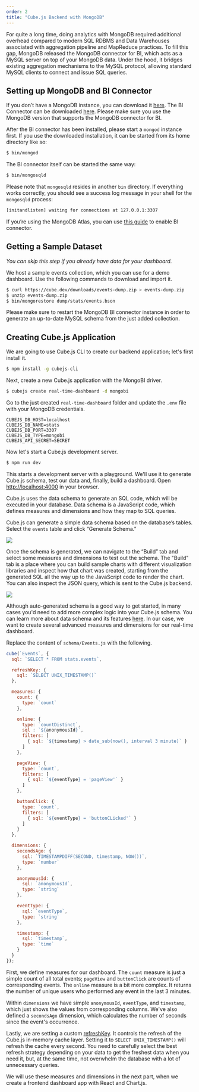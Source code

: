 ```yaml
---
order: 2
title: "Cube.js Backend with MongoDB"
---
```


For quite a long time, doing analytics with MongoDB required additional overhead
compared to modern SQL RDBMS and Data Warehouses associated with aggregation pipeline and MapReduce practices. To fill this gap, MongoDB released the MongoDB connector for BI, which acts as a MySQL server on top of your MongoDB data. Under the hood, it bridges existing aggregation mechanisms to the MySQL protocol, allowing standard MySQL clients to connect and issue SQL queries.

## Setting up MongoDB and BI Connector

If you don’t have a MongoDB instance, you can download it [here](https://www.mongodb.com/download-center/community). The BI Connector can be downloaded [here](https://www.mongodb.com/download-center/bi-connector). Please make sure you use the MongoDB version that supports the MongoDB connector for BI. 

After the BI connector has been installed, please start a `mongod` instance first. If you use the downloaded installation, it can be started from its home directory like so:

```bash
$ bin/mongod
```

The BI connector itself can be started the same way:

```bash
$ bin/mongosqld
```

Please note that `mongosqld` resides in another `bin` directory. If everything works correctly, you should see a success log message in your shell for the `mongosqld` process:

```bash
[initandlisten] waiting for connections at 127.0.0.1:3307
```

If you’re using the MongoDB Atlas, you can use [this guide](https://docs.atlas.mongodb.com/bi-connection/#bi-connection) to enable BI connector.

## Getting a Sample Dataset

_You can skip this step if you already have data for your dashboard._

We host a sample events collection, which you can use for a demo dashboard. Use
the following commands to download and import it.

```bash
$ curl https://cube.dev/downloads/events-dump.zip > events-dump.zip
$ unzip events-dump.zip
$ bin/mongorestore dump/stats/events.bson
```

Please make sure to restart the MongoDB BI connector instance in order to generate an up-to-date MySQL schema from the just added collection.

## Creating Cube.js Application

We are going to use Cube.js CLI to create our backend application; let's first
install it.

```bash
$ npm install -g cubejs-cli
```

Next, create a new Cube.js application with the MongoBI driver.

```bash
$ cubejs create real-time-dashboard -d mongobi
```

Go to the just created `real-time-dashboard` folder and update the `.env` file with your
MongoDB credentials.

```env
CUBEJS_DB_HOST=localhost
CUBEJS_DB_NAME=stats
CUBEJS_DB_PORT=3307
CUBEJS_DB_TYPE=mongobi
CUBEJS_API_SECRET=SECRET
```

Now let's start a Cube.js development server.

```bash
$ npm run dev
```

This starts a development server with a playground. We'll use it to generate Cube.js schema, test our data and, finally, build a dashboard. Open [http://localhost:4000](http://localhost:4000) in your browser.

Cube.js uses the data schema to generate an SQL code, which will be executed in your database. 
Data schema is a JavaScript code, which defines measures and dimensions and how they map to SQL queries.

Cube.js can generate a simple data schema based on the database’s tables. Select the `events` table and click “Generate Schema.”

![](/images/2-screenshot.png)

Once the schema is generated, we can navigate to the “Build” tab and select some measures and dimensions to test out the schema. The "Build" tab is a place where you can build sample charts with different visualization libraries and inspect how that chart was created, starting from the generated SQL all the way up to the JavaScript code to render the chart. You can also inspect the JSON query, which is sent to the Cube.js backend.

![](/images/2-screenshot-2.png)

Although auto-generated schema is a good way to get started, in many cases you'd need to
add more complex logic into your Cube.js schema. You can learn more about data
schema and its features
[here](https://cube.dev/docs/getting-started-cubejs-schema). In our case, we
want to create several advanced measures and dimensions for our real-time dashboard.

Replace the content of `schema/Events.js` with the following.

```javascript
cube(`Events`, {
  sql: `SELECT * FROM stats.events`,

  refreshKey: {
    sql: `SELECT UNIX_TIMESTAMP()`
  },

  measures: {
    count: {
      type: `count`
    },

    online: {
      type: `countDistinct`,
      sql : `${anonymousId}`,
      filters: [
        { sql: `${timestamp} > date_sub(now(), interval 3 minute)` }
      ]
    },

    pageView: {
      type: `count`,
      filters: [
        { sql: `${eventType} = 'pageView'` }
      ]
    },

    buttonClick: {
      type: `count`,
      filters: [
        { sql: `${eventType} = 'buttonCLicked'` }
      ]
    }
  },

  dimensions: {
    secondsAgo: {
      sql: `TIMESTAMPDIFF(SECOND, timestamp, NOW())`,
      type: `number`
    },

    anonymousId: {
      sql: `anonymousId`,
      type: `string`
    },

    eventType: {
      sql: `eventType`,
      type: `string`
    },

    timestamp: {
      sql: `timestamp`,
      type: `time`
    }
  }
});
```

First, we define measures for our dashboard. The `count` measure is just a simple count
of all total events; `pageView` and `buttonClick` are counts of corresponding
events. The `online` measure is a bit more complex. It returns the number of unique
users who performed any event in the last 3 minutes.

Within `dimensions` we have simple `anonymousId`, `eventType`, and `timestamp`,
which just shows the values from corresponding columns. We've also defined a
`secondsAgo` dimension, which calculates the number of seconds since the event's
occurrence.

Lastly, we are setting a custom
[refreshKey](https://cube.dev/docs/cube#parameters-refresh-key). It controls
the refresh of the Cube.js in-memory cache layer. Setting it to `SELECT
UNIX_TIMESTAMP()` will refresh the cache every second. You need to carefully
select the best refresh strategy depending on your data to get the freshest
data when you need it, but, at the same time, not overwhelm the database with a lot of unnecessary queries.

We will use these measures and dimensions in the next part, when we create a frontend dashboard app with React and Chart.js.
